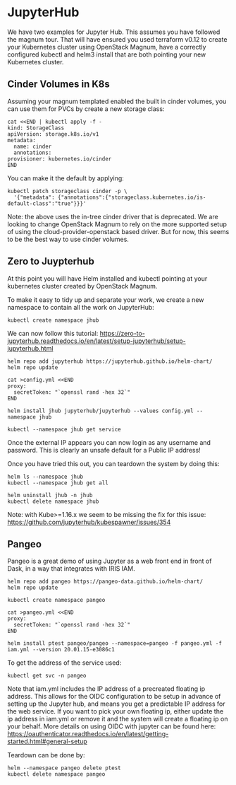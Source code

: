 # JupyterHub

We have two examples for Jupyter Hub. This assumes you have followed the magnum tour.
That will have ensured you used terraform v0.12 to create your Kubernetes cluster
using OpenStack Magnum, have a correctly configured kubectl and helm3 install that are
both pointing your new Kubernetes cluster.

## Cinder Volumes in K8s

Assuming your magnum templated enabled the built in cinder volumes, you
can use them for PVCs by create a new storage class:

    cat <<END | kubectl apply -f -
    kind: StorageClass
    apiVersion: storage.k8s.io/v1
    metadata:
      name: cinder
      annotations:
    provisioner: kubernetes.io/cinder
    END

You can make it the default by applying:

    kubectl patch storageclass cinder -p \
      '{"metadata": {"annotations":{"storageclass.kubernetes.io/is-default-class":"true"}}}'

Note: the above uses the in-tree cinder driver that is deprecated. We are
looking to change OpenStack Magnum to rely on the more supported setup
of using the cloud-provider-openstack based driver. But for now, this seems
to be the best way to use cinder volumes.

## Zero to Juypterhub

At this point you will have Helm installed and kubectl pointing at your
kubernetes cluster created by OpenStack Magnum.

To make it easy to tidy up and separate your work, we create a new namespace
to contain all the work on JupyterHub:

    kubectl create namespace jhub

We can now follow this tutorial:
https://zero-to-jupyterhub.readthedocs.io/en/latest/setup-jupyterhub/setup-jupyterhub.html

    helm repo add jupyterhub https://jupyterhub.github.io/helm-chart/
    helm repo update

    cat >config.yml <<END
    proxy:
      secretToken: "`openssl rand -hex 32`"
    END

    helm install jhub jupyterhub/jupyterhub --values config.yml --namespace jhub

    kubectl --namespace jhub get service

Once the external IP appears you can now login as any username and password.
This is clearly an unsafe default for a Public IP address!

Once you have tried this out, you can teardown the system by doing this:

    helm ls --namespace jhub
    kubectl --namespace jhub get all

    helm uninstall jhub -n jhub
    kubectl delete namespace jhub

Note: with Kube>=1.16.x we seem to be missing the fix for this issue:
https://github.com/jupyterhub/kubespawner/issues/354

## Pangeo

Pangeo is a great demo of using Jupyter as a web front end in front of Dask, in a way that integrates with IRIS IAM.

    helm repo add pangeo https://pangeo-data.github.io/helm-chart/
    helm repo update

    kubectl create namespace pangeo

    cat >pangeo.yml <<END
    proxy:
      secretToken: "`openssl rand -hex 32`"
    END

    helm install ptest pangeo/pangeo --namespace=pangeo -f pangeo.yml -f iam.yml --version 20.01.15-e3086c1

To get the address of the service used:

    kubectl get svc -n pangeo

Note that iam.yml includes the IP address of a precreated floating ip address.
This allows for the OIDC configuration to be setup in advance of setting up
the Jupyter hub, and means you get a predictable IP address for the web service.
If you want to pick your own floating ip, either update the ip address in iam.yml
or remove it and the system will create a floating ip on your behalf.
More details on using OIDC with jupyter can be found here:
https://oauthenticator.readthedocs.io/en/latest/getting-started.html#general-setup

Teardown can be done by:

    helm --namespace pangeo delete ptest
    kubectl delete namespace pangeo
